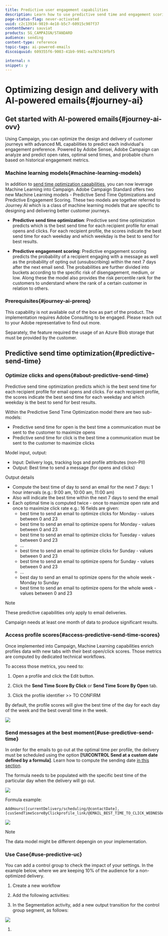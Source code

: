 ```yaml
---
title: Predictive user engagement capabilities
description: Learn how to use predictive send time and engagement scoring.
page-status-flag: never-activated
uuid: c2c13934-9819-4e18-b5c7-60915c907f37
contentOwner: sauviat
products: SG_CAMPAIGN/STANDARD
audience: sending
content-type: reference
topic-tags: ai-powered-emails
discoiquuid: 609355f6-9003-41b9-9981-ea787419fbf5

internal: n
snippet: y
---
```


# Optimizing design and delivery with AI-powered emails{#journey-ai}

## Get started with AI-powered emails{#journey-ai-ovv}

Using Campaign, you can optimize the design and delivery of customer journeys with advanced ML capabilities to predict each individual's engagement preference. Powered by Adobe Sensei, Adobe Campaign can analyze and predict open rates, optimal send times, and probable churn based on historical engagement metrics.

### Machine learning models{#machine-learning-models}

In addition to [send time optimization capabilities](../../sending/using/computing-the-sending-date.md), you can now leverage Machine Learning into Campaign. Adobe Campaign Standard offers two new Machine Learning models - Predictive Send Time Optimizations and Predictive Engagement Scoring. These two models are together referred to Journey AI which is a class of machine learning models that are specific to designing and delivering better customer journeys.

* **Predictive send time optimization**: Predictive send time optimization predicts which is the best send time for each recipient profile for email opens and clicks. For each recipient profile, the scores indicate the best send time for each weekday and which weekday is the best to send for best results. 

* **Predictive engagement scoring**: Predictive engagement scoring predicts the probability of a recipient engaging with a message as well as the probability of opting out (unsubscribing) within the next 7 days after the next email send. The probabilities are further divided into buckets according to the specific risk of disengagement, medium, or low. Along these the model also provides the risk percentile rank for the customers to understand where the rank of a certain customer in relation to others. 

### Prerequisites{#journey-ai-prereq}

This capability is not available out of the box as part of the product. The implementation requires Adobe Consulting to be engaged. Please reach out to your Adobe representative to find out more.

Separately, the feature required the usage of an Azure Blob storage that must be provided by the customer.

## Predictive send time optimization{#predictive-send-time}

### Optimize clicks and opens{#about-predictive-send-time}

Predictive send time optimization predicts which is the best send time for each recipient profile for email opens and clicks. For each recipient profile, the scores indicate the best send time for each weekday and which weekday is the best to send for best results. 

Within the Predictive Send Time Optimization model there are two sub-models:
* Predictive send time for open is the best time a communication must be sent to the customer to maximize opens
* Predictive send time for click is the best time a communication must be sent to the customer to maximize clicks

Model input, output:

* Input: Delivery logs, tracking logs and profile attributes (non-PII)
* Output: Best time to send a message (for opens and clicks)

Output details

* Compute the best time of day to send an email for the next 7 days: 1 hour intervals (e.g.: 9:00 am, 10:00 am, 11:00 am)
* Also will indicate the best time within the next 7 days to send the email
* Each optimal time is computed twice - once to maximize open rate and once to maximize click rate e.g.: 16 fields are given:
    * best time to send an email to optimize clicks for Monday - values between 0 and 23
    * best time to send an email to optimize opens for Monday - values between 0 and 23
    * best time to send an email to optimize clicks for Tuesday - values between 0 and 23
    * ...
    * best time to send an email to optimize clicks for Sunday - values between 0 and 23
    * best time to send an email to optimize opens for Sunday - values between 0 and 23
    * ...
    * best day to send an email to optimize opens for the whole week - Monday to Sunday
    * best time to send an email to optimize opens for the whole week - values between 0 and 23

>[!NOTE]
>
>These predictive capabilities only apply to email deliveries.
>
>Campaign needs at least one month of data to produce significant results.

### Access profile scores{#access-predictive-send-time-scores}

Once implemented into Campaign, Machine Learning capabilities enrich profiles data with new tabs with their best open/click scores. Those metrics are computed by dedicated technical workflows.

To access those metrics, you need to:  

1. Open a profile and click the Edit button.

1. Click the **Send Time Score By Click** or **Send Time Score By Open** tab.

1. Click the profile identifier >> TO CONFIRM

By default, the profile scores will give the best time of the day for each day of the week and the best overall time in the week.

  ![](assets/do-not-localize/SendTimeScore.png)

### Send messages at the best moment{#use-predictive-send-time}

In order for the emails to go out at the optimal time per profile, the delivery must be scheduled using the option **[!UICONTROL Send at a custom date defined by a formula]**. 
Learn how to compute the sending date [in this section](../../sending/using/computing-the-sending-date.md).

The formula needs to be populated with the specific best time of the particular day when the delivery will go out.

  ![](assets/do-not-localize/ComputeSendingDate.png)

Formula example:  

```
AddHours([currentDelivery/scheduling/@contactDate], 
[cusSendTimeScoreByClickprofile_link/@EMAIL_BEST_TIME_TO_CLICK_WEDNESDAY])
```

  ![](assets/do-not-localize/SendingDateFormula.png)

>[!NOTE]
>
>The data model might be different depengin on your implementation.

### Use Case{#use-predictive-uc}

 You can add a control group to check the impact of your settings. In the example below, where we are keeping 10% of the audience for a non-optimized delivery.

 1. Create a new workflow 

 1. Add the following activities: 

 1. In the Segmentation activity, add a new output transition for the control group segment, as follows:

   ![](assets/do-not-localize/AddTransition.png)

 1. 


 